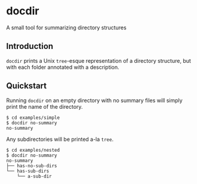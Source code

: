 # docdir

A small tool for summarizing directory structures

## Introduction

`docdir` prints a Unix `tree`-esque representation of a directory structure, but with each folder annotated with a description.

## Quickstart

Running `docdir` on an empty directory with no summary files will simply print the name of the directory.

```shell
$ cd examples/simple
$ docdir no-summary
no-summary
```

Any subdirectories will be printed a-la `tree`.

```shell
$ cd examples/nested
$ docdir no-summary
no-summary
├── has-no-sub-dirs
└── has-sub-dirs
    └── a-sub-dir
```
